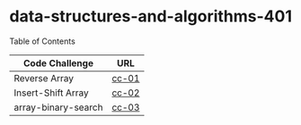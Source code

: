 # data-structures-and-algorithms-401


Table of Contents 

|Code Challenge    | URL|
|------------------|----|
|Reverse Array     |[cc-01](array-reverse/read01.md)|
|Insert-Shift Array|[cc-02](insertShiftArray/read02.md)|
|array-binary-search|[cc-03](array-binary-search/read03.md)|